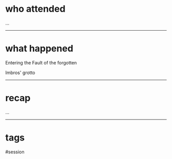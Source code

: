 # who attended

...

---
# what happened

Entering the Fault of the forgotten

Imbros' grotto

---
# recap

...

---
# tags

#session